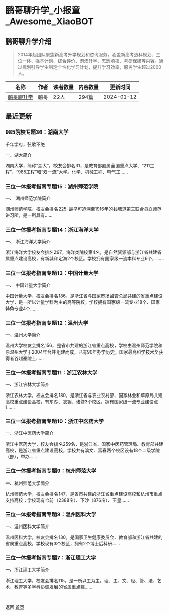 # 鹏哥聊升学_小报童_Awesome_XiaoBOT

## 鹏哥聊升学介绍
> 2014年起团队聚焦新高考升学规划和咨询服务，涵盖新高考选科规划、三位一体、强基计划、综合评价、港澳升学、志愿填报、考研保研等内容。通过规划引导学生制定个性化学习计划，提升学习效率，服务学生超过2000人。  
  


|名称|作者|读者数量|内容数量|更新时间|
|---|---|---|---|---|
|[鹏哥聊升学](https://xiaobot.net/p/sdp153?refer=0b133df9-27dc-423b-8101-639049001c13)|鹏哥|22人|294篇|2024-01-12|

## 最近更新
### 985院校专题36：湖南大学

千年学府，弦歌不绝

一、湖大简介

湖南大学，简称“湖大”，校友会排名31，是教育部直属全国重点大学、“211工程”、“985工程”和“双一流”大学。化学、机械工程、电气工......

### 三位一体报考指南专题15：湖州师范学院

一、 湖州师范学院简介

   湖州师范学院，校友会排名225. 最早可追溯至1916年的钱塘道第三联合县立师范讲习所，是一所具有......

### 三位一体报考指南专题14：浙江海洋大学

一、 浙江海洋大学简介

浙江海洋大学校友会排名297，海洋类院校第4名，是自然资源部与浙江省共建省属重点建设高校，有新城和定海2个校区。学校拥有国家级一流本科专业6个，......

### 三位一体报考指南专题13：中国计量大学

一、 中国计量大学简介

中国计量大学，校友会排名186，是浙江省与国家市场监管总局共建的省重点建设大学，是一所以计量学科为主的高等院校。学校拥有国家级一流专业18个、国家特色专业4个......

### 三位一体报考指南专题12：温州大学

一、温州大学简介

温州大学校友会排名156，是省市共建的浙江省重点高校，学校由温州师范学院和原温州大学于2004年合并组建而成，已有90年办学历史，国家最高科学技术奖获得者谷超豪院士......

### 三位一体报考指南专题11：浙江农林大学

一、浙江农林大学简介

浙江农林大学，校友会排名180，是浙江省与农业农村部、国家林业和草原局共建高校重点建设高校，有东湖、衣锦、诸暨3个校区，拥有国家级一流专业建设点1......

### 三位一体报考指南专题10：浙江中医药大学

一、浙江中医药大学简介

浙江中医药大学，校友会排名259名，是浙江省、国家中医药管理局、教育部共建高校，是浙江省重点建设高校，学校共有滨文、富春两个校区设有18个二级学院（部），举办......

### 三位一体报考指南专题9：杭州师范大学

一、杭州师范大学简介

 杭州师范大学，校友会排名147，是省市共建的浙江省重点建设高校和杭州市重点支持高校；学校现有仓前（2388亩）、下沙（876亩）、玉皇......

### 三位一体报考指南专题8：温州医科大学

一、温州医科大学简介

   温州医科大学，校友会排名130，是国家卫生健康委员会、教育部和浙江省共建的省属重点高校，学校现有3个校区，拥有2个博士后科研......

### 三位一体报考指南专题7：浙江理工大学

一、浙江理工大学简介

   浙江理工大学，校友会排名115，是一所以工为主，理、工、文、经、管、法、艺术、教育等多学科协调发展的省属重点建......


<a href="https://github.com/Reno9527/awesome-xiaobot" style="color: white; text-decoration: none;">awesome-xiaobot</a>

返回 [首页](../README.md)
